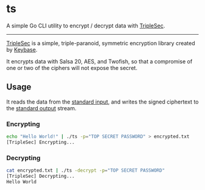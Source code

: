 # ts

A simple Go CLI utility to encrypt / decrypt data with [TripleSec][ts].

---

[TripleSec][ts] is a simple, triple-paranoid, symmetric encryption library created by [Keybase][keybase].

It encrypts data with Salsa 20, AES, and Twofish, so that a compromise of one or two of the ciphers will not expose the secret.


## Usage

It reads the data from the [standard input][stdst], and writes the signed ciphertext to the [standard output][stdst] stream.

### Encrypting

```bash
echo "Hello World!" | ./ts -p="TOP SECRET PASSWORD" > encrypted.txt
[TripleSec] Encrypting...
```

### Decrypting

```bash
cat encrypted.txt | ./ts -decrypt -p="TOP SECRET PASSWORD"
[TripleSec] Decrypting...
Hello World
```


[ts]: https://keybase.io/triplesec/
[keybase]: https://keybase.io
[stdst]: https://en.wikipedia.org/wiki/Standard_streams